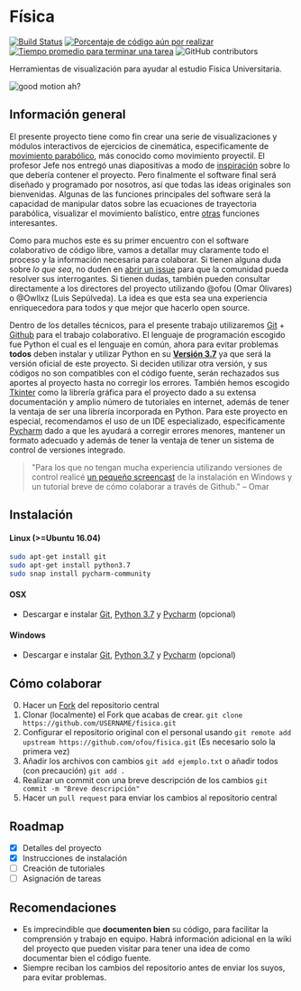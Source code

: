 Física
======
[![Build Status](https://travis-ci.org/ofou/PhysicsUCM.svg?branch=master)](https://travis-ci.org/ofou/fisica)
[![Porcentaje de código aún por realizar](http://isitmaintained.com/badge/open/ofou/physicsucm.svg)](https://github.com/ofou/fisica/issues "Percentage of issues still open")
[![Tiempo promedio para terminar una tarea](http://isitmaintained.com/badge/resolution/ofou/physicsucm.svg)](https://github.com/ofou/fisica/issues?q=is%3Aissue+is%3Aclosed "Average time to resolve an issue")
![GitHub contributors](https://img.shields.io/github/contributors/ofou/fisica.svg)

Herramientas de visualización para ayudar al estudio Fisica Universitaria. 

![good motion ah?](http://i407.photobucket.com/albums/pp152/miniman796/Pivot/BasketballShot.gif)

Información general
-------------------

El presente proyecto tiene como fin crear una serie de visualizaciones y módulos interactivos de ejercicios de cinemática, especificamente de [movimiento parabólico](https://es.wikipedia.org/wiki/Movimiento_parab%C3%B3lico), más conocido como movimiento proyectil. El profesor Jefe nos entregó unas diapositivas a modo de [inspiración](https://github.com/ofou/fisica/raw/master/docs/PROYECTO%20SOFTWARE%20PROYECTIL%20-%20PRESENTACION%20-%20HUGO.ppsx) sobre lo que debería contener el proyecto. Pero finalmente el software final será diseñado y programado por nosotros, así que todas las ideas originales son bienvenidas. Algunas de las funciones principales del software será la capacidad de manipular datos sobre las ecuaciones de trayectoria parabólica, visualizar el movimiento balístico, entre [otras](https://github.com/ofou/fisica/issues) funciones interesantes.

Como para muchos este es su primer encuentro con el software colaborativo de código libre, vamos a detallar muy claramente todo el proceso y la información necesaria para colaborar. Si tienen alguna duda sobre _lo que sea_, no duden en [abrir un issue](https://github.com/ofou/fisica/issues/new) para que la comunidad pueda resolver sus interrogantes. Si tienen dudas, también pueden consultar directamente a los directores del proyecto utilizando @ofou (Omar Olivares) o @Owllxz (Luis Sepúlveda). La idea es que esta sea una experiencia enriquecedora para todos y que mejor que hacerlo open source. 

Dentro de los detalles técnicos, para el presente trabajo utilizaremos [Git](https://git-scm.com/downloads) + [Github](https://github.com/join) para el trabajo colaborativo. El lenguaje de programación escogido fue Python el cual es el lenguaje en común, ahora para evitar problemas **todos** deben instalar y utilizar Python en su [**Versión 3.7**](https://www.python.org/downloads/release/python-370/) ya que será la versión oficial de este proyecto. Si deciden utilizar otra versión, y sus códigos no son compatibles con el código fuente, serán rechazados sus aportes al proyecto hasta no corregir los errores. También hemos escogido [Tkinter](https://docs.python.org/3.7/library/tk.html) como la librería gráfica para el proyecto dado a su extensa documentación y amplio número de tutoriales en internet, además de tener la ventaja de ser una librería incorporada en Python. Para este proyecto en especial, recomendamos el uso de un IDE especializado, especificamente [Pycharm](https://www.jetbrains.com/pycharm/) dado a que les ayudará a corregir errores menores, mantener un formato adecuado y además de tener la ventaja de tener un sistema de control de versiones integrado. 

> "Para los que no tengan mucha experiencia utilizando versiones de control realicé [un pequeño screencast](https://youtu.be/DKuHYdk4LAg) de la instalación en Windows y un tutorial breve de cómo colaborar a través de Github." – Omar

Instalación
------------
#### Linux (>=Ubuntu 16.04)
```bash
sudo apt-get install git
sudo apt-get install python3.7
sudo snap install pycharm-community
```

#### OSX
* Descargar e instalar [Git](https://git-scm.com/downloads), [Python 3.7](https://www.python.org/downloads/release/python-370/) y [Pycharm](https://www.jetbrains.com/pycharm/) (opcional)

#### Windows
* Descargar e instalar [Git](https://git-scm.com/downloads), [Python 3.7](https://www.python.org/downloads/release/python-370/) y [Pycharm](https://www.jetbrains.com/pycharm/) (opcional)

Cómo colaborar
--------------
0. Hacer un [Fork](https://guides.github.com/activities/forking/) del repositorio central
1. Clonar (localmente) el Fork que acabas de crear. `git clone https://github.com/USERNAME/fisica.git`
2. Configurar el repositorio original con el personal usando `git remote add upstream https://github.com/ofou/fisica.git` (Es necesario solo la primera vez)
2. Añadir los archivos con cambios `git add ejemplo.txt` o añadir todos (con precaución) `git add .`
3. Realizar un commit con una breve descripción de los cambios `git commit -m "Breve descripción"`
4. Hacer un `pull request` para enviar los cambios al repositorio central

Roadmap
-------
- [x] Detalles del proyecto
- [x] Instrucciones de instalación
- [ ] Creación de tutoriales
- [ ] Asignación de tareas

Recomendaciones
---------------
* Es imprecindible que **documenten bien** su código, para facilitar la comprensión y trabajo en equipo. Habrá información adicional en la wiki del proyecto que pueden visitar para tener una idea de como documentar bien el código fuente.
* Siempre reciban los cambios del repositorio antes de enviar los suyos, para evitar problemas.

